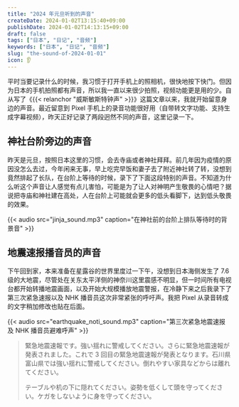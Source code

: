 ```yaml
---
title: "2024 年元旦听到的声音"
createDate: 2024-01-02T13:15:40+09:00
publishDate: 2024-01-02T14:13:15+09:00
draft: false
tags: ["日本", "日记", "音频"]
keywords: ["日本", "日记", "音频"]
slug: "the-sound-of-2024-01-01"
icon: 👂
---
```


平时当要记录什么的时候，我习惯于打开手机上的照相机，很快地按下快门。但因为日本的手机拍照都有声音，所以我一直以来很少拍照，视频功能更是用的少。自从写了《{{< relanchor "威斯敏斯特钟声" >}}》这篇文章以来，我就开始留意身边的声音。最近留意到 Pixel 手机上的录音功能很好用（自带转文字功能、支持生成字幕视频），昨天正好记录了两段迥然不同的声音，这里记录一下。

<!--more-->

## 神社台阶旁边的声音

昨天是元旦，按照日本这里的习惯，会去寺庙或者神社拜拜。前几年因为疫情的原因没怎么去过，今年闲来无事，早上吃完早饭和妻子去了附近神社转了转，没想到竟然排起了长队，在台阶上等待的时候，录下了下面这段特别的声音。不知道为什么听这个声音让人感觉有点儿害怕，可能是为了让人对神明产生敬畏的心情吧？据说把寺庙和神社建在高处，人在台阶上可能就会更多的低头看脚下，达到低头敬畏的效果。

{{< audio src="jinja_sound.mp3" caption="在神社前的台阶上排队等待时的背景音" >}}

## 地震速报播音员的声音

下午回到家，本来准备在星露谷的世界里度过一下午，没想到日本海侧发生了 7.6 级的大地震，尽管处在关东太平洋侧的神奈川这里震感不明显，但一时间所有电视台都开始转播地震画面，以及开始大规模播放地震警报，在冷静下来之后我录下了第三次紧急速报以及 NHK 播音员这次非常紧张的呼吁声。我把 Pixel 从录音转成的文字稍加修改也贴在后面。

{{< audio src="earthquake_noti_sound.mp3" caption="第三次紧急地震速报及 NHK 播音员避难呼声" >}}

> 緊急地震速報です。強い揺れに警戒してください。さらに緊急地震速報が発表されました。これで 3 回目の緊急地震速報が発表となります。石川県富山県では強い揺れに警戒してください。倒れやすい家具などからは離れてください。
>
> テーブルや机の下に隠れてください。姿勢を低くして頭を守ってください。ケガをしないように身を守ってください。
